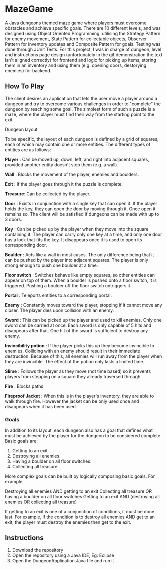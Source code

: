 # MazeGame
A Java dungeons themed maze game where players must overcome obstacles and achieve specific goals. There are 10 different levels, and was designed using Object Oriented Programming, utilising the Strategy Pattern for enemy movement, State Pattern for collectable objects, Observer Pattern for inventory updates and Composite Pattern for goals. Testing was done through JUnit Tests. For this project, I was in charge of dungeon, level and instructions page design (unfortunately in the gif demonstration the text isn't aligned correctly) for frontend and logic for picking up items, storing them in an inventory and using them (e.g. opening doors, destorying enemies) for backend. 

## How To Play

The client desires an application that lets the user move a player around a dungeon and try to overcome various challenges in order to "complete" the dungeon by reaching some goal. The simplest form of such a puzzle is a maze, where the player must find their way from the starting point to the exit.

Dungeon layout

To be specific, the layout of each dungeon is defined by a grid of squares, each of which may contain one or more entities. The different types of entities are as follows:

**Player** : Can be moved up, down, left, and right into adjacent squares, provided another entity doesn't stop them (e.g. a wall).

**Wall** : Blocks the movement of the player, enemies and boulders.

**Exit** : If the player goes through it the puzzle is complete.

**Treasure**: Can be collected by the player.

**Door** : Exists in conjunction with a single key that can open it. If the player holds the key, they can open the door by moving through it. Once open it remains so. The client will be satisfied if dungeons can be made with up to 3 doors.

**Key** : Can be picked up by the player when they move into the square containing it. The player can carry only one key at a time, and only one door has a lock that fits the key. It disappears once it is used to open its corresponding door.

**Boulder** : Acts like a wall in most cases. The only difference being that it can be pushed by the player into adjacent squares. The player is only strong enough to push one boulder at a time.

**Floor switch** : Switches behave like empty squares, so other entities can appear on top of them. When a boulder is pushed onto a floor switch, it is triggered. Pushing a boulder off the floor switch untriggers it.

**Portal** : Teleports entities to a corresponding portal.

**Enemy** : Constantly moves toward the player, stopping if it cannot move any closer. The player dies upon collision with an enemy.

**Sword** : This can be picked up the player and used to kill enemies. Only one sword can be carried at once. Each sword is only capable of 5 hits and disappears after that. One hit of the sword is sufficient to destroy any enemy.

**Invincibility potion** : If the player picks this up they become invincible to enemies. Colliding with an enemy should result in their immediate destruction. Because of this, all enemies will run away from the player when they are invincible. The effect of the potion only lasts a limited time.

**Slime** : Follows the player as they move (not time based) so it prevents players from stepping on a square they already traversed through 

**Fire** : Blocks paths 

**Fireproof Jacket** : When this is in the player's inventory, they are able to walk through fire. However the jacket can be only used once and disappears when it has been used. 

### Goals

In addition to its layout, each dungeon also has a goal that defines what must be achieved by the player for the dungeon to be considered complete. Basic goals are:


1. Getting to an exit.
2. Destroying all enemies.
3. Having a boulder on all floor switches.
4. Collecting all treasure.


More complex goals can be built by logically composing basic goals. For example,


Destroying all enemies AND getting to an exit
Collecting all treasure OR having a boulder on all floor switches
Getting to an exit AND (destroying all enemies OR collecting all treasure)


If getting to an exit is one of a conjunction of conditions, it must be done last. For example, if the condition is to destroy all enemies AND get to an exit, the player must destroy the enemies then get to the exit.

## Instructions
1. Download the repository
2. Open the repository using a Java IDE, Eg: Eclipse
3. Open the DungeonApplication.Java file and run it
